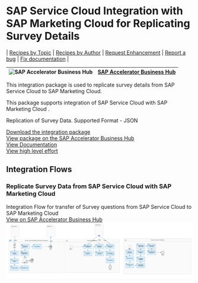 # SAP Service Cloud Integration with SAP Marketing Cloud for Replicating Survey Details

\| [Recipes by Topic](../../readme.md ) \| [Recipes by Author](../../author.md ) \| [Request Enhancement](https://github.com/SAP-samples/cloud-integration-flow/issues/new?assignees=&labels=Recipe%20Fix,enhancement&template=recipe-request.md&title=Improve%20SAP%20Service%20Cloud%20Integration%20with%20SAP%20Marketing%20Cloud%20for%20Replicating%20Survey%20Details%20 ) \| [Report a bug](https://github.com/SAP-samples/cloud-integration-flow/issues/new?assignees=&labels=Recipe%20Fix,bug&template=bug_report.md&title=Issue%20with%20SAP%20Service%20Cloud%20Integration%20with%20SAP%20Marketing%20Cloud%20for%20Replicating%20Survey%20Details%20 ) \| [Fix documentation](https://github.com/SAP-samples/cloud-integration-flow/issues/new?assignees=&labels=Recipe%20Fix,documentation&template=bug_report.md&title=Docu%20fix%20SAP%20Service%20Cloud%20Integration%20with%20SAP%20Marketing%20Cloud%20for%20Replicating%20Survey%20Details%20 ) \|

![SAP Accelerator Business Hub](https://github.com/SAPAPIBusinessHub.png?size=50 ) | [SAP Accelerator Business Hub](https://api.sap.com/allcommunity) |
----|----|


This integration package is used to replicate survey details from SAP Service Cloud to SAP Marketing Cloud.

This package supports integration of SAP Service Cloud with SAP Marketing Cloud .

Replication of Survey Data.
Supported Format - JSON

[Download the integration package](SAPServiceCloudIntegrationwithSAPMarketingCloudforReplicatingSurveyDetails.zip)\
[View package on the SAP Accelerator Business Hub](https://api.sap.com/package/SAPServiceCloudIntegrationwithSAPMarketingCloudReplicateSurveyDetails/overview)\
[View Documentation](ReplicateSurveyDatafromSAPServiceCloudtoSAPMarketingCloud.pdf)\
[View high level effort](effort.md)


## Integration Flows

### Replicate Survey Data from SAP Service Cloud with SAP Marketing Cloud
Integration Flow for transfer of Survey questions from SAP Service Cloud to SAP Marketing Cloud\
[View on SAP Accelerator Business Hub](https://api.sap.com/integrationflow/Replicate_Survey_Data_from_Service_Cloud_to_Marketing_Cloud)
![Connect to SAP Concur API](replicate-survey-data-from-sap-service-cloud-with-sap-marketing-cloud.png)
